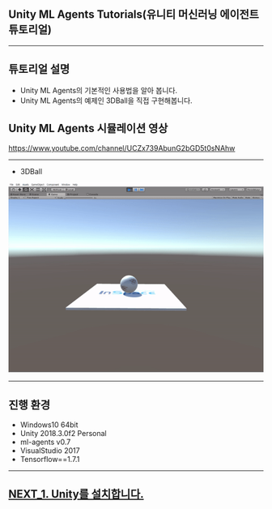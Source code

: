 ## Unity ML Agents Tutorials(유니티 머신러닝 에이전트 튜토리얼)
- - -

## 튜토리얼 설명
- Unity ML Agents의 기본적인 사용법을 알아 봅니다.
- Unity ML Agents의 예제인 3DBall을 직접 구현해봅니다.

## Unity ML Agents 시뮬레이션 영상

https://www.youtube.com/channel/UCZx739AbunG2bGD5t0sNAhw

- - -
- 3DBall

![Alt text](/unity_ml_agents_tutorial/sub/mb.gif)
- - -

## 진행 환경
- Windows10 64bit
- Unity 2018.3.0f2 Personal
- ml-agents v0.7
- VisualStudio 2017
- Tensorflow==1.7.1 
- - -

## [NEXT_1. Unity를 설치합니다.](https://github.com/hyunho1027/Unity_ML_Agents_Tutorial/tree/master/unity_ml_agents_tutorial/1.unity_download)
